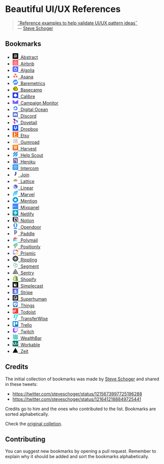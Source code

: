# Beautiful UI/UX References

> [˝Reference examples to help validate UI/UX pattern ideas˝](https://twitter.com/steveschoger/status/1215673997725196288)  
> — [Steve Schoger](https://twitter.com/steveschoger)

## Bookmarks

- [<img src="images/bookmarks/abstract.png" width="18" />&nbsp; Abstract](https://www.abstract.com)
- [<img src="images/bookmarks/airbnb.png" width="18" />&nbsp; Airbnb](https://www.airbnb.com)
- [<img src="images/bookmarks/algolia.png" width="18" />&nbsp; Algolia](https://www.algolia.com)
- [<img src="images/bookmarks/asana.png" width="18" />&nbsp; Asana](https://asana.com)
- [<img src="images/bookmarks/baremetrics.png" width="18" />&nbsp; Baremetrics](https://baremetrics.com)
- [<img src="images/bookmarks/basecamp.png" width="18" />&nbsp; Basecamp](https://basecamp.com)
- [<img src="images/bookmarks/calibre.png" width="18" />&nbsp; Calibre](https://calibreapp.com)
- [<img src="images/bookmarks/campaign-monitor.png" width="18" />&nbsp; Campaign Monitor](https://www.campaignmonitor.com)
- [<img src="images/bookmarks/digital-ocean.png" width="18" />&nbsp; Digital Ocean](https://www.digitalocean.com)
- [<img src="images/bookmarks/discord.png" width="18" />&nbsp; Discord](https://discordapp.com)
- [<img src="images/bookmarks/dovetail.png" width="18" />&nbsp; Dovetail](https://dovetailapp.com)
- [<img src="images/bookmarks/dropbox.png" width="18" />&nbsp; Dropbox](https://www.dropbox.com)
- [<img src="images/bookmarks/etsy.png" width="18" />&nbsp; Etsy](https://www.etsy.com)
- [<img src="images/bookmarks/gumroad.png" width="18" />&nbsp; Gumroad](https://gumroad.com)
- [<img src="images/bookmarks/harvest.png" width="18" />&nbsp; Harvest](https://www.getharvest.com)
- [<img src="images/bookmarks/help-scout.png" width="18" />&nbsp; Help Scout](https://www.helpscout.com)
- [<img src="images/bookmarks/heroku.png" width="18" />&nbsp; Heroku](https://www.heroku.com)
- [<img src="images/bookmarks/intercom.png" width="18" />&nbsp; Intercom](https://www.intercom.com)
- [<img src="images/bookmarks/join.png" width="18" />&nbsp; Join](https://join.com)
- [<img src="images/bookmarks/lattice.png" width="18" />&nbsp; Lattice](https://lattice.com)
- [<img src="images/bookmarks/linear.png" width="18" />&nbsp; Linear](https://linear.app)
- [<img src="images/bookmarks/marvel.png" width="18" />&nbsp; Marvel](https://marvelapp.com)
- [<img src="images/bookmarks/mention.png" width="18" />&nbsp; Mention](https://mention.com)
- [<img src="images/bookmarks/mix-panel.png" width="18" />&nbsp; Mixpanel](https://mixpanel.com)
- [<img src="images/bookmarks/netlify.png" width="18" />&nbsp; Netlify](https://www.netlify.com)
- [<img src="images/bookmarks/notion.png" width="18" />&nbsp; Notion](https://www.notion.so)
- [<img src="images/bookmarks/opendoor.png" width="18" />&nbsp; Opendoor](https://www.opendoor.com)
- [<img src="images/bookmarks/paddle.png" width="18" />&nbsp; Paddle](https://paddle.com)
- [<img src="images/bookmarks/polymail.png" width="18" />&nbsp; Polymail](https://polymail.io)
- [<img src="images/bookmarks/positionly.png" width="18" />&nbsp; Positionly](https://positionly.com)
- [<img src="images/bookmarks/prismic.png" width="18" />&nbsp; Prismic](https://prismic.io)
- [<img src="images/bookmarks/rippling.png" width="18" />&nbsp; Rippling](https://www.rippling.com)
- [<img src="images/bookmarks/segment.png" width="18" />&nbsp; Segment](https://segment.com)
- [<img src="images/bookmarks/sentry.png" width="18" />&nbsp; Sentry](https://sentry.io)
- [<img src="images/bookmarks/shopify.png" width="18" />&nbsp; Shopify](https://www.shopify.com)
- [<img src="images/bookmarks/simplecast.png" width="18" />&nbsp; Simplecast](https://simplecast.com)
- [<img src="images/bookmarks/stripe.png" width="18" />&nbsp; Stripe](https://stripe.com)
- [<img src="images/bookmarks/superhuman.png" width="18" />&nbsp; Superhuman](https://superhuman.com)
- [<img src="images/bookmarks/things.png" width="18" />&nbsp; Things](https://culturedcode.com/things)
- [<img src="images/bookmarks/todoist.png" width="18" />&nbsp; Todoist](https://todoist.com)
- [<img src="images/bookmarks/transferwise.png" width="18" />&nbsp; TransferWise](https://transferwise.com)
- [<img src="images/bookmarks/trello.png" width="18" />&nbsp; Trello](https://trello.com)
- [<img src="images/bookmarks/twitch.png" width="18" />&nbsp; Twitch](https://www.twitch.tv)
- [<img src="images/bookmarks/wealthbar.png" width="18" />&nbsp; WealthBar](https://www.wealthbar.com)
- [<img src="images/bookmarks/workable.png" width="18" />&nbsp; Workable](https://www.workable.com)
- [<img src="images/bookmarks/zeit.png" width="18" />&nbsp; Zeit](https://www.zeit.co)

## Credits

The initial collection of bookmarks was made by [Steve Schoger](https://twitter.com/steveschoger) and shared in these tweets:

- https://twitter.com/steveschoger/status/1215673997725196288
- https://twitter.com/steveschoger/status/1216412188849725441

Credits go to him and the ones who contributed to the list. Bookmarks are sorted alphabetically.

Check the [original colletion](original-list.md).

## Contributing

You can suggest new bookmarks by opening a pull request. Remember to explain why it should be added and sort the bookmarks alphabetically.

